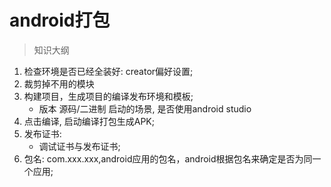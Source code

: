 # android打包

> 知识大纲
1. 检查环境是否已经全装好: creator偏好设置;
2. 裁剪掉不用的模块
3. 构建项目，生成项目的编译发布环境和模板;
    * 版本 源码/二进制   启动的场景, 是否使用android studio
4. 点击编译, 启动编译打包生成APK;
5. 发布证书:
    * 调试证书与发布证书;
6. 包名: com.xxx.xxx,android应用的包名，android根据包名来确定是否为同一个应用;

